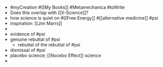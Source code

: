 - #myCreation #[[My Books]] #Metamechanica #toWrite
- Does this overlap with [[X-Science]]?
- how science is quiet on #[[Free Energy]] #[[alternative medicine]] #psi
- inspiration: [[Jim Marrs]]
-
- evidence of #psi
- genuine rebuttal of #psi
	- rebuttal of the rebuttal of #psi
- dismissal of #psi
- placebo science; [[Nocebo Effect]] science
-